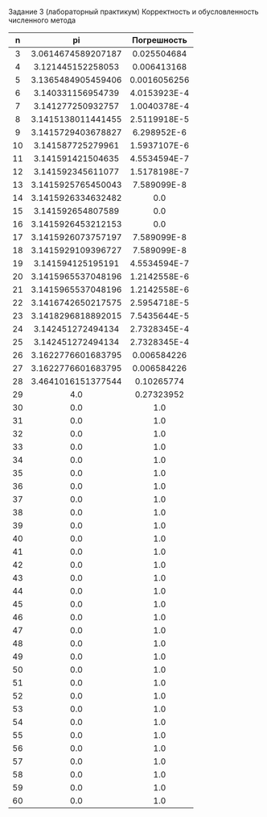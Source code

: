 Задание 3 (лабораторный практикум)
Корректность и обусловленность численного метода

|n|pi|Погрешность|
|:---:|:--------------------------:|:------------:|
|3|3.0614674589207187|0.025504684|
|4|3.121445152258053|0.006413168|
|5|3.1365484905459406|0.0016056256|
|6|3.140331156954739|4.0153923E-4|
|7|3.141277250932757|1.0040378E-4|
|8|3.1415138011441455|2.5119918E-5|
|9|3.1415729403678827|6.298952E-6|
|10|3.141587725279961|1.5937107E-6|
|11|3.141591421504635|4.5534594E-7|
|12|3.141592345611077|1.5178198E-7|
|13|3.1415925765450043|7.589099E-8|
|14|3.1415926334632482|0.0|
|15|3.141592654807589|0.0|
|16|3.1415926453212153|0.0|
|17|3.1415926073757197|7.589099E-8|
|18|3.1415929109396727|7.589099E-8|
|19|3.141594125195191|4.5534594E-7|
|20|3.1415965537048196|1.2142558E-6|
|21|3.1415965537048196|1.2142558E-6|
|22|3.1416742650217575|2.5954718E-5|
|23|3.1418296818892015|7.5435644E-5|
|24|3.142451272494134|2.7328345E-4|
|25|3.142451272494134|2.7328345E-4|
|26|3.1622776601683795|0.006584226|
|27|3.1622776601683795|0.006584226|
|28|3.4641016151377544|0.10265774|
|29|4.0|0.27323952|
|30|0.0|1.0|
|31|0.0|1.0|
|32|0.0|1.0|
|33|0.0|1.0|
|34|0.0|1.0|
|35|0.0|1.0|
|36|0.0|1.0|
|37|0.0|1.0|
|38|0.0|1.0|
|39|0.0|1.0|
|40|0.0|1.0|
|41|0.0|1.0|
|42|0.0|1.0|
|43|0.0|1.0|
|44|0.0|1.0|
|45|0.0|1.0|
|46|0.0|1.0|
|47|0.0|1.0|
|48|0.0|1.0|
|49|0.0|1.0|
|50|0.0|1.0|
|51|0.0|1.0|
|52|0.0|1.0|
|53|0.0|1.0|
|54|0.0|1.0|
|55|0.0|1.0|
|56|0.0|1.0|
|57|0.0|1.0|
|58|0.0|1.0|
|59|0.0|1.0|
|60|0.0|1.0|
